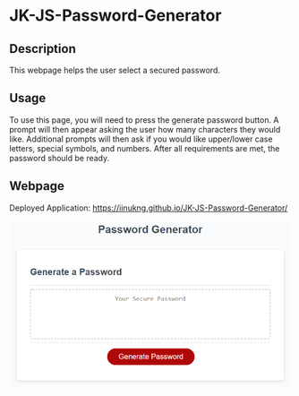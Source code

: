 # JK-JS-Password-Generator

## Description

This webpage helps the user select a secured password.

## Usage

To use this page, you will need to press the generate password button. 
A prompt will then appear asking the user how many characters they would like. 
Additional prompts will then ask if you would like upper/lower case letters, special symbols, and numbers. 
After all requirements are met, the password should be ready. 

## Webpage

Deployed Application: https://iinukng.github.io/JK-JS-Password-Generator/

![](assets/images/03-javascript-homework-demo.png)
